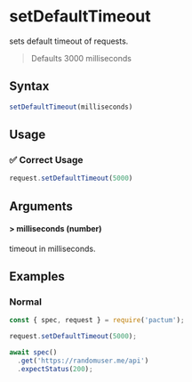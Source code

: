 # setDefaultTimeout

sets default timeout of requests.

> Defaults 3000 milliseconds

## Syntax

```js
setDefaultTimeout(milliseconds)
```

## Usage

### ✅  Correct Usage

```js
request.setDefaultTimeout(5000)
```

## Arguments

#### > milliseconds (number)

timeout in milliseconds.

## Examples

### Normal

```js
const { spec, request } = require('pactum');

request.setDefaultTimeout(5000);

await spec()
  .get('https://randomuser.me/api')
  .expectStatus(200);
```